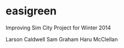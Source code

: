 easigreen
=========

Improving Sim City Project for Winter 2014

Larson Caldwell
Sam Graham
Haru McClellan